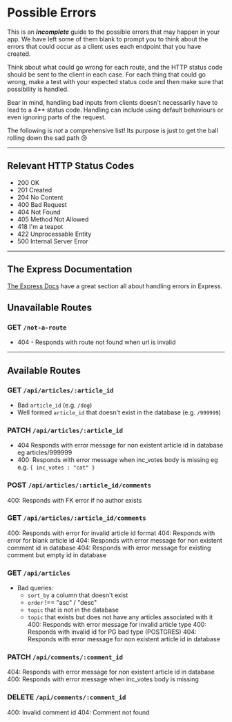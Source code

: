 # Possible Errors

This is an _**incomplete**_ guide to the possible errors that may happen in your app. We have left some of them blank to prompt you to think about the errors that could occur as a client uses each endpoint that you have created.

Think about what could go wrong for each route, and the HTTP status code should be sent to the client in each case.
For each thing that could go wrong, make a test with your expected status code and then make sure that possibility is handled.

Bear in mind, handling bad inputs from clients doesn't necessarily have to lead to a 4\*\* status code. Handling can include using default behaviours or even ignoring parts of the request.

The following is _not_ a comprehensive list! Its purpose is just to get the ball rolling down the sad path 😢

---

## Relevant HTTP Status Codes

- 200 OK
- 201 Created
- 204 No Content
- 400 Bad Request
- 404 Not Found
- 405 Method Not Allowed
- 418 I'm a teapot
- 422 Unprocessable Entity
- 500 Internal Server Error

---

## The Express Documentation

[The Express Docs](https://expressjs.com/en/guide/error-handling.html) have a great section all about handling errors in Express.

## Unavailable Routes

### GET `/not-a-route`

- 404 - Responds with route not found when url is invalid

---

## Available Routes

### GET `/api/articles/:article_id`

- Bad `article_id` (e.g. `/dog`)
- Well formed `article_id` that doesn't exist in the database (e.g. `/999999`)

### PATCH `/api/articles/:article_id`

- 404 Responds with error message for non existent article id in database eg articles/999999
- 400: Responds with error message when inc_votes body is missing eg e.g. `{ inc_votes : "cat" }`

### POST `/api/articles/:article_id/comments`

400: Responds with FK error if no author exists

### GET `/api/articles/:article_id/comments`

400: Responds with error for invalid article id format
404: Responds with error for blank article id
404: Responds with error message for non existent comment id in database
404: Responds with error message for existing comment but empty id in database

### GET `/api/articles`

- Bad queries:
  - `sort_by` a column that doesn't exist
  - `order` !== "asc" / "desc"
  - `topic` that is not in the database
  - `topic` that exists but does not have any articles associated with it
    400: Responds with error message for invalid article type
    400: Responds with invalid id for PG bad type (POSTGRES)
    404: Responds with error message for non existent article id in database

### PATCH `/api/comments/:comment_id`

404: Responds with error message for non existent article id in database
400: Responds with error message when inc_votes body is missing

### DELETE `/api/comments/:comment_id`

400: Invalid comment id
404: Comment not found
